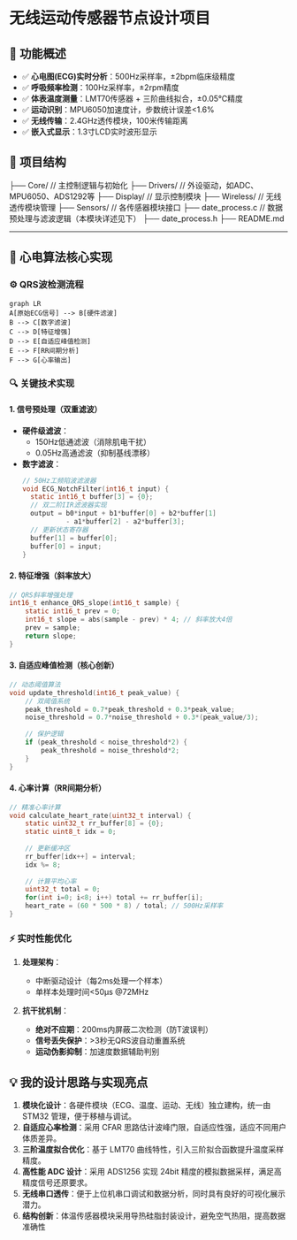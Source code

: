 # 无线运动传感器节点设计项目

## 🎯 功能概述


- ✅ **心电图(ECG)实时分析**：500Hz采样率，±2bpm临床级精度
- ✅ **呼吸频率检测**：100Hz采样率，±2rpm精度
- ✅ **体表温度测量**：LMT70传感器 + 三阶曲线拟合，±0.05℃精度
- ✅ **运动识别**：MPU6050加速度计，步数统计误差<1.6%
- ✅ **无线传输**：2.4GHz透传模块，100米传输距离
- ✅ **嵌入式显示**：1.3寸LCD实时波形显示


## 📂 项目结构

├── Core/                   // 主控制逻辑与初始化
├── Drivers/                // 外设驱动，如ADC、MPU6050、ADS1292等
├── Display/                // 显示控制模块
├── Wireless/               // 无线透传模块管理
├── Sensors/                // 各传感器模块接口
├── date\_process.c          // 数据预处理与滤波逻辑（本模块详述见下）
├── date\_process.h
├── README.md

---

## 🧠 心电算法核心实现

### ⚙️ QRS波检测流程

```mermaid
graph LR
A[原始ECG信号] --> B[硬件滤波]
B --> C[数字滤波]
C --> D[特征增强]
D --> E[自适应峰值检测]
E --> F[RR间期分析]
F --> G[心率输出]
```

### 🔍 关键技术实现

#### 1. 信号预处理（双重滤波）

- **硬件级滤波**：
  - 150Hz低通滤波（消除肌电干扰）
  - 0.05Hz高通滤波（抑制基线漂移）
- **数字滤波**：
  ```c
  // 50Hz工频陷波滤波器
  void ECG_NotchFilter(int16_t input) {
    static int16_t buffer[3] = {0};
    // 双二阶IIR滤波器实现
    output = b0*input + b1*buffer[0] + b2*buffer[1] 
             - a1*buffer[2] - a2*buffer[3];
    // 更新状态寄存器
    buffer[1] = buffer[0];
    buffer[0] = input;
  }
  ```

#### 2. 特征增强（斜率放大）

```c
// QRS斜率增强处理
int16_t enhance_QRS_slope(int16_t sample) {
    static int16_t prev = 0;
    int16_t slope = abs(sample - prev) * 4; // 斜率放大4倍
    prev = sample;
    return slope;
}
```

#### 3. 自适应峰值检测（核心创新）

```c
// 动态阈值算法
void update_threshold(int16_t peak_value) {
    // 双阈值系统
    peak_threshold = 0.7*peak_threshold + 0.3*peak_value;
    noise_threshold = 0.7*noise_threshold + 0.3*(peak_value/3);
    
    // 保护逻辑
    if (peak_threshold < noise_threshold*2) {
        peak_threshold = noise_threshold*2;
    }
}
```

#### 4. 心率计算（RR间期分析）

```c
// 精准心率计算
void calculate_heart_rate(uint32_t interval) {
    static uint32_t rr_buffer[8] = {0};
    static uint8_t idx = 0;
    
    // 更新缓冲区
    rr_buffer[idx++] = interval;
    idx %= 8;
    
    // 计算平均心率
    uint32_t total = 0;
    for(int i=0; i<8; i++) total += rr_buffer[i];
    heart_rate = (60 * 500 * 8) / total; // 500Hz采样率
}
```

### ⚡ 实时性能优化

1. **处理架构**：
   
   - 中断驱动设计（每2ms处理一个样本）
   - 单样本处理时间<50μs @72MHz
2. **抗干扰机制**：
   
   - **绝对不应期**：200ms内屏蔽二次检测（防T波误判）
   - **信号丢失保护**：>3秒无QRS波自动重置系统
   - **运动伪影抑制**：加速度数据辅助判别
     

## 💡 我的设计思路与实现亮点

1. ​**模块化设计**​：各硬件模块（ECG、温度、运动、无线）独立建构，统一由 STM32 管理，便于移植与调试。
2. ​**自适应心率检测**​：采用 CFAR 思路估计波峰门限，自适应性强，适应不同用户体质差异。
3. ​**三阶温度拟合优化**​：基于 LMT70 曲线特性，引入三阶拟合函数提升温度采样精度。
4. ​**高性能 ADC 设计**​：采用 ADS1256 实现 24bit 精度的模拟数据采样，满足高精度信号还原要求。
5. ​**无线串口透传​**​：便于上位机串口调试和数据分析，同时具有良好的可视化展示潜力。
6. ​**结构创新**​：体温传感器模块采用导热硅脂封装设计，避免空气热阻，提高数据准确性


